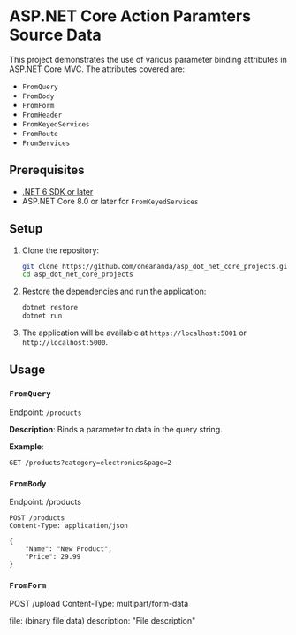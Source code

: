 # ASP.NET Core Action Paramters Source Data

This project demonstrates the use of various parameter binding attributes in ASP.NET Core MVC. The attributes covered are:
- `FromQuery`
- `FromBody`
- `FromForm`
- `FromHeader`
- `FromKeyedServices`
- `FromRoute`
- `FromServices`

## Prerequisites

- [.NET 6 SDK or later](https://dotnet.microsoft.com/download)
- ASP.NET Core 8.0 or later for `FromKeyedServices`

## Setup

1. Clone the repository:
    ```sh
    git clone https://github.com/oneananda/asp_dot_net_core_projects.git
    cd asp_dot_net_core_projects
    ```

2. Restore the dependencies and run the application:
    ```sh
    dotnet restore
    dotnet run
    ```

3. The application will be available at `https://localhost:5001` or `http://localhost:5000`.

## Usage

### `FromQuery`

Endpoint: `/products`

**Description**: Binds a parameter to data in the query string.

**Example**: 
```http
GET /products?category=electronics&page=2
```

### `FromBody`

Endpoint: /products

```
POST /products
Content-Type: application/json

{
    "Name": "New Product",
    "Price": 29.99
}
```

### `FromForm`

POST /upload
Content-Type: multipart/form-data

file: (binary file data)
description: "File description"
